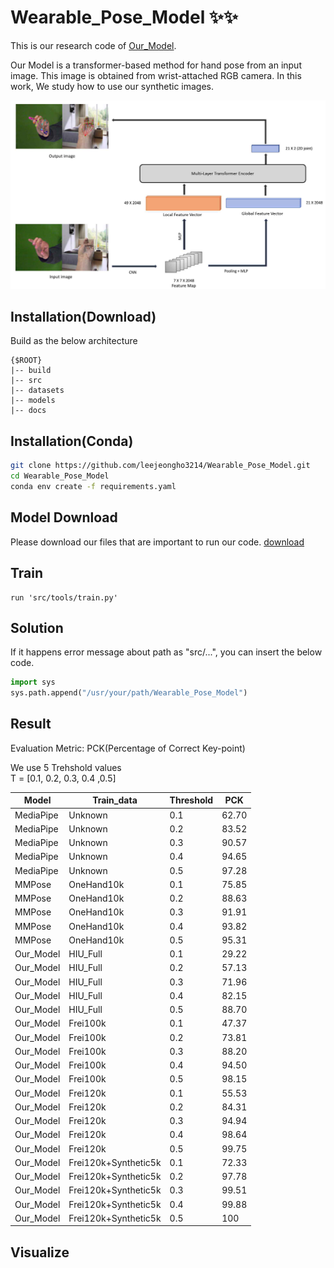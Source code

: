 # Wearable_Pose_Model ✨✨


This is our research code of [Our_Model](docs/2022_KSCI.pdf). 

Our Model is a transformer-based method for hand pose from an input image. 
This image is obtained from wrist-attached RGB camera.
In this work, We study how to use our synthetic images.

 <img src="docs/model.png" width="650"> 

## Installation(Download)
Build as the below architecture 
```
{$ROOT}
|-- build
|-- src
|-- datasets
|-- models
|-- docs
```

## Installation(Conda)
```bash
git clone https://github.com/leejeongho3214/Wearable_Pose_Model.git
cd Wearable_Pose_Model
conda env create -f requirements.yaml
```

## Model Download
Please download our files that are important to run our code. [download](https://dkuniv-my.sharepoint.com/:f:/g/personal/72210297_dankook_ac_kr/Em6dacaP1AlNmTAmaBbX2osBxkTx8km8k7BeHT2d-TWF5A?e=poqt1A)

## Train
```
run 'src/tools/train.py'
```
## Solution
If it happens error message about path as "src/...", you can insert the below code.
```python
import sys
sys.path.append("/usr/your/path/Wearable_Pose_Model")
```

## Result
Evaluation Metric: PCK(Percentage of Correct Key-point)

We use 5 Trehshold values\
T = [0.1, 0.2, 0.3, 0.4 ,0.5]

|Model|Train_data|Threshold|PCK|
|-----|------|------|------|
|MediaPipe|Unknown|0.1|62.70|
|MediaPipe|Unknown|0.2|83.52|
|MediaPipe|Unknown|0.3|90.57|
|MediaPipe|Unknown|0.4|94.65|
|MediaPipe|Unknown|0.5|97.28|
|MMPose|OneHand10k|0.1|75.85|
|MMPose|OneHand10k|0.2|88.63|
|MMPose|OneHand10k|0.3|91.91|
|MMPose|OneHand10k|0.4|93.82|
|MMPose|OneHand10k|0.5|95.31|
|Our_Model|HIU_Full|0.1|29.22|
|Our_Model|HIU_Full|0.2|57.13|
|Our_Model|HIU_Full|0.3|71.96|
|Our_Model|HIU_Full|0.4|82.15|
|Our_Model|HIU_Full|0.5|88.70|
|Our_Model|Frei100k|0.1|47.37|
|Our_Model|Frei100k|0.2|73.81|
|Our_Model|Frei100k|0.3|88.20|
|Our_Model|Frei100k|0.4|94.50|
|Our_Model|Frei100k|0.5|98.15|
|Our_Model|Frei120k|0.1|55.53|
|Our_Model|Frei120k|0.2|84.31|
|Our_Model|Frei120k|0.3|94.94|
|Our_Model|Frei120k|0.4|98.64|
|Our_Model|Frei120k|0.5|99.75|
|Our_Model|Frei120k+Synthetic5k|0.1|72.33|
|Our_Model|Frei120k+Synthetic5k|0.2|97.78|
|Our_Model|Frei120k+Synthetic5k|0.3|99.51|
|Our_Model|Frei120k+Synthetic5k|0.4|99.88|
|Our_Model|Frei120k+Synthetic5k|0.5|100|





## Visualize

